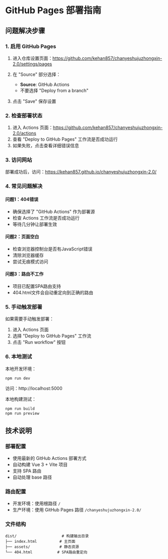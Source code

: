 # GitHub Pages 部署指南

## 问题解决步骤

### 1. 启用 GitHub Pages

1. 进入仓库设置页面：https://github.com/kehan857/chanyeshujuzhongxin-2.0/settings/pages

2. 在 "Source" 部分选择：
   - **Source**: GitHub Actions
   - 不要选择 "Deploy from a branch"

3. 点击 "Save" 保存设置

### 2. 检查部署状态

1. 进入 Actions 页面：https://github.com/kehan857/chanyeshujuzhongxin-2.0/actions
2. 查看 "Deploy to GitHub Pages" 工作流是否成功运行
3. 如果失败，点击查看详细错误信息

### 3. 访问网站

部署成功后，访问：https://kehan857.github.io/chanyeshujuzhongxin-2.0/

### 4. 常见问题解决

#### 问题1：404错误
- 确保选择了 "GitHub Actions" 作为部署源
- 检查 Actions 工作流是否成功运行
- 等待几分钟让部署生效

#### 问题2：页面空白
- 检查浏览器控制台是否有JavaScript错误
- 清除浏览器缓存
- 尝试无痕模式访问

#### 问题3：路由不工作
- 项目已配置SPA路由支持
- 404.html文件会自动重定向到正确的路由

### 5. 手动触发部署

如果需要手动触发部署：
1. 进入 Actions 页面
2. 选择 "Deploy to GitHub Pages" 工作流
3. 点击 "Run workflow" 按钮

### 6. 本地测试

本地开发环境：
```bash
npm run dev
```
访问：http://localhost:5000

本地构建测试：
```bash
npm run build
npm run preview
```

## 技术说明

### 部署配置
- 使用最新的 GitHub Actions 部署方式
- 自动构建 Vue 3 + Vite 项目
- 支持 SPA 路由
- 自动处理 base 路径

### 路由配置
- 开发环境：使用根路径 `/`
- 生产环境：使用 GitHub Pages 路径 `/chanyeshujuzhongxin-2.0/`

### 文件结构
```
dist/                    # 构建输出目录
├── index.html          # 主页面
├── assets/             # 静态资源
└── 404.html           # SPA路由重定向
```
